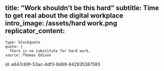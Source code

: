 title: "Work shouldn't be this hard"
subtitle: Time to get real about the digital workplace
intro_image: /assets/hard work.png
replicator_content:
  - 
    type: blockquote
    quote: |
      There is no substitute for hard work.
    source: Thomas Edison
id: e647c69f-53ac-4df3-8d69-842935387593
